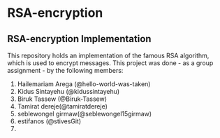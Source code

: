 # RSA-encryption
## RSA-encryption Implementation
This repository holds an implementation of the famous RSA algorithm, which is used to encrypt messages. This project was done - as a group assignment - by the following members:
1. Hailemariam Arega (@hello-world-was-taken)
2. Kidus Sintayehu (@kidussintayehu)
3. Biruk Tassew (@Biruk-Tassew)
4. Tamirat dereje(@tamiratdereje)
5. seblewongel girmaw(@seblewongel15girmaw)
6. estifanos (@stivesGit)
7. 
